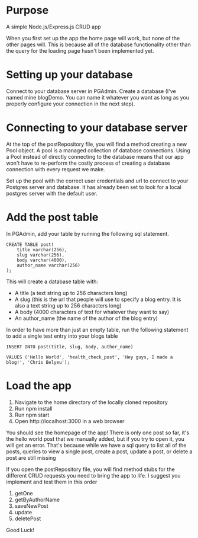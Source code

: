 # Purpose
A simple Node.js/Express.js CRUD app

When you first set up the app the home page will work, but none of the other pages will. This is because all of the database functionality other than the query for the loading page hasn't been implemented yet.

# Setting up your database
Connect to your database server in PGAdmin. Create a database (I've named mine blogDemo. You can name it whatever you want as long as you properly configure your connection in the next step).

# Connecting to your database server
At the top of the postRepository file, you will find a method creating a new Pool object.
A pool is a managed collection of database connections. Using a Pool instead of directly connecting to the database means that our app won't have to re-perform the costly process of creating a database connection with every request we make.

Set up the pool with the correct user credentials and url to connect to your Postgres server and database. It has already been set to look for a local postgres server with the default user.

# Add the post table
In PGAdmin, add your table by running the following sql statement.

```
CREATE TABLE post(
    title varchar(256),
    slug varchar(256),
    body varchar(4000),
    author_name varchar(256)
);
```

This will create a database table with:
+ A title (a text string up to 256 characters long)
+ A slug (this is the url that people will use to specify a blog entry. It is also a text string up to 256 characters long)
+ A body (4000 characters of text for whatever they want to say)
+ An author_name (the name of the author of the blog entry)

In order to have more than just an empty table, run the following statement to add a single test entry into your blogs table

```
INSERT INTO post(title, slug, body, author_name)

VALUES ('Hello World', 'health_check_post', 'Hey guys, I made a blog!', 'Chris Belyeu');
```

# Load the app
1) Navigate to the home directory of the locally cloned repository
2) Run npm install
3) Run npm start
4) Open http://localhost:3000 in a web browser



You should see the homepage of the app!
There is only one post so far, it's the hello world post that we manually added, but if you try to open it, you will get an error.
That's because while we have a sql query to list all of the posts, queries to view a single post, create a post, update a post, or delete a post are still missing

If you open the postRepository file, you will find method stubs for the different CRUD requests you need to bring the app to life. I suggest you implement and test them in this order

1) getOne
2) getByAuthorName
3) saveNewPost
4) update
5) deletePost

Good Luck!
